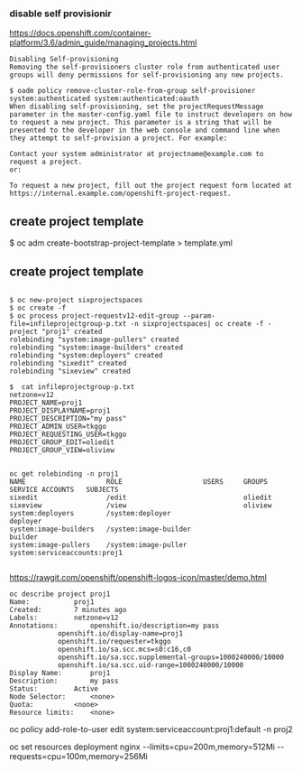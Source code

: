 ### disable self provisionir



https://docs.openshift.com/container-platform/3.6/admin_guide/managing_projects.html

```
Disabling Self-provisioning
Removing the self-provisioners cluster role from authenticated user groups will deny permissions for self-provisioning any new projects.

$ oadm policy remove-cluster-role-from-group self-provisioner system:authenticated system:authenticated:oauth
When disabling self-provisioning, set the projectRequestMessage parameter in the master-config.yaml file to instruct developers on how to request a new project. This parameter is a string that will be presented to the developer in the web console and command line when they attempt to self-provision a project. For example:

Contact your system administrator at projectname@example.com to request a project.
or:

To request a new project, fill out the project request form located at
https://internal.example.com/openshift-project-request.
```

## create project template

$ oc adm create-bootstrap-project-template  > template.yml



## create project template

```

$ oc new-project sixprojectspaces
$ oc create -f 
$ oc process project-requestv12-edit-group --param-file=infileprojectgroup-p.txt -n sixprojectspaces| oc create -f -
project "proj1" created
rolebinding "system:image-pullers" created
rolebinding "system:image-builders" created
rolebinding "system:deployers" created
rolebinding "sixedit" created
rolebinding "sixeview" created

$  cat infileprojectgroup-p.txt
netzone=v12
PROJECT_NAME=proj1
PROJECT_DISPLAYNAME=proj1
PROJECT_DESCRIPTION="my pass"
PROJECT_ADMIN_USER=tkggo
PROJECT_REQUESTING_USER=tkggo
PROJECT_GROUP_EDIT=oliedit
PROJECT_GROUP_VIEW=oliview


oc get rolebinding -n proj1
NAME                    ROLE                    USERS     GROUPS                         SERVICE ACCOUNTS   SUBJECTS
sixedit                 /edit                             oliedit
sixeview                /view                             oliview
system:deployers        /system:deployer                                                 deployer
system:image-builders   /system:image-builder                                            builder
system:image-pullers    /system:image-puller              system:serviceaccounts:proj1
 

```



https://rawgit.com/openshift/openshift-logos-icon/master/demo.html


```
oc describe project proj1
Name:			proj1
Created:		7 minutes ago
Labels:			netzone=v12
Annotations:		openshift.io/description=my pass
			openshift.io/display-name=proj1
			openshift.io/requester=tkggo
			openshift.io/sa.scc.mcs=s0:c16,c0
			openshift.io/sa.scc.supplemental-groups=1000240000/10000
			openshift.io/sa.scc.uid-range=1000240000/10000
Display Name:		proj1
Description:		my pass
Status:			Active
Node Selector:		<none>
Quota:			<none>
Resource limits:	<none>

```


oc policy add-role-to-user edit system:serviceaccount:proj1:default -n proj2

oc set resources deployment nginx --limits=cpu=200m,memory=512Mi --requests=cpu=100m,memory=256Mi
